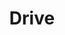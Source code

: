 ---
title: "Drive"

year: 2011

director: "Nicolas Winding Refn"

summary: "A guy uses his car driving skills to solve his problems with the LA crime scene"

comment: "I never knew there was such a thing as art-house action. But I have to say, I like it!"

image: "https://media.giphy.com/media/j9zE10EOwbmpO/giphy.gif"

imdb: "https://www.imdb.com/title/tt0780504/"

quotes:
---